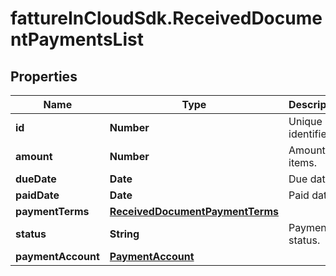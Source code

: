 # fattureInCloudSdk.ReceivedDocumentPaymentsList

## Properties

Name | Type | Description | Notes
------------ | ------------- | ------------- | -------------
**id** | **Number** | Unique identifier. | [optional] 
**amount** | **Number** | Amount of items. | [optional] 
**dueDate** | **Date** | Due date | [optional] 
**paidDate** | **Date** | Paid date | [optional] 
**paymentTerms** | [**ReceivedDocumentPaymentTerms**](ReceivedDocumentPaymentTerms.md) |  | [optional] 
**status** | **String** | Payment status. | [optional] 
**paymentAccount** | [**PaymentAccount**](PaymentAccount.md) |  | [optional] 


